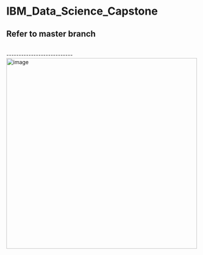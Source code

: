 # IBM_Data_Science_Capstone

## Refer to master branch
<br>
---------------------------
<br>



<img width="500" alt="image" src="https://user-images.githubusercontent.com/79140709/120938550-8edbaf00-c713-11eb-8099-5e5eb7ed2610.png">

